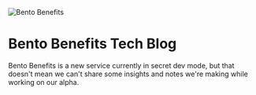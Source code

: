 ![Bento Benefits](https://www.bentobenefits.com/images/bb_logo-01-01.png)

# Bento Benefits Tech Blog

Bento Benefits is a new service currently in secret dev mode, but
that doesn't mean we can't share some insights and notes we're
making while working on our alpha.
